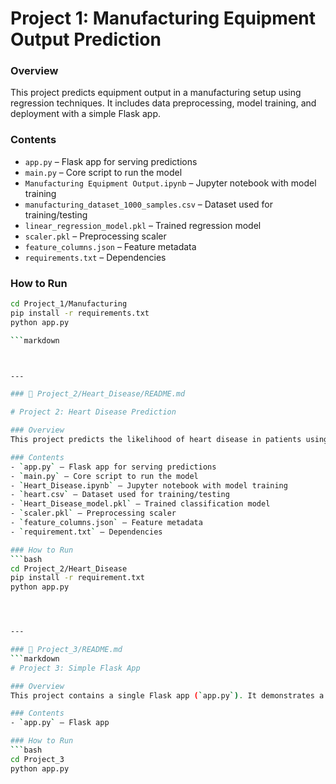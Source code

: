# Project 1: Manufacturing Equipment Output Prediction

### Overview
This project predicts equipment output in a manufacturing setup using regression techniques. It includes data preprocessing, model training, and deployment with a simple Flask app.

### Contents
- `app.py` – Flask app for serving predictions  
- `main.py` – Core script to run the model  
- `Manufacturing Equipment Output.ipynb` – Jupyter notebook with model training  
- `manufacturing_dataset_1000_samples.csv` – Dataset used for training/testing  
- `linear_regression_model.pkl` – Trained regression model  
- `scaler.pkl` – Preprocessing scaler  
- `feature_columns.json` – Feature metadata  
- `requirements.txt` – Dependencies  

### How to Run
```bash
cd Project_1/Manufacturing
pip install -r requirements.txt
python app.py

```markdown



---

### 📄 Project_2/Heart_Disease/README.md

# Project 2: Heart Disease Prediction

### Overview
This project predicts the likelihood of heart disease in patients using classification models. It includes dataset processing, model training, and deployment via Flask.

### Contents
- `app.py` – Flask app for serving predictions  
- `main.py` – Core script to run the model  
- `Heart_Disease.ipynb` – Jupyter notebook with model training  
- `heart.csv` – Dataset used for training/testing  
- `Heart_Disease_model.pkl` – Trained classification model  
- `scaler.pkl` – Preprocessing scaler  
- `feature_columns.json` – Feature metadata  
- `requirement.txt` – Dependencies  

### How to Run
```bash
cd Project_2/Heart_Disease
pip install -r requirement.txt
python app.py




---

### 📄 Project_3/README.md
```markdown
# Project 3: Simple Flask App

### Overview
This project contains a single Flask app (`app.py`). It demonstrates a lightweight application setup.

### Contents
- `app.py` – Flask app  

### How to Run
```bash
cd Project_3
python app.py
